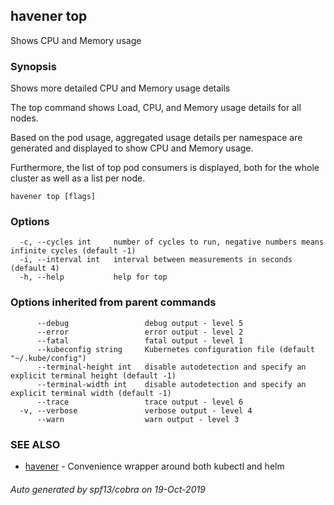 ## havener top

Shows CPU and Memory usage

### Synopsis

Shows more detailed CPU and Memory usage details

The top command shows Load, CPU, and Memory usage details for all nodes.

Based on the pod usage, aggregated usage details per namespace are generated
and displayed to show CPU and Memory usage.

Furthermore, the list of top pod consumers is displayed, both for the whole
cluster as well as a list per node.


```
havener top [flags]
```

### Options

```
  -c, --cycles int     number of cycles to run, negative numbers means infinite cycles (default -1)
  -i, --interval int   interval between measurements in seconds (default 4)
  -h, --help           help for top
```

### Options inherited from parent commands

```
      --debug                 debug output - level 5
      --error                 error output - level 2
      --fatal                 fatal output - level 1
      --kubeconfig string     Kubernetes configuration file (default "~/.kube/config")
      --terminal-height int   disable autodetection and specify an explicit terminal height (default -1)
      --terminal-width int    disable autodetection and specify an explicit terminal width (default -1)
      --trace                 trace output - level 6
  -v, --verbose               verbose output - level 4
      --warn                  warn output - level 3
```

### SEE ALSO

* [havener](havener.md)	 - Convenience wrapper around both kubectl and helm

###### Auto generated by spf13/cobra on 19-Oct-2019
